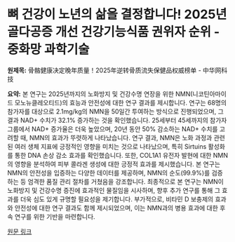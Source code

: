 # 뼈 건강이 노년의 삶을 결정합니다! 2025년 골다공증 개선 건강기능식품 권위자 순위 - 중화망 과학기술

**원제목:** 骨骼健康决定晚年质量！2025年逆转骨质流失保健品权威榜单 - 中华网科技

**요약:** 본 연구는 2025년까지의 노화방지 및 건강수명 연장을 위한 NMN(니코틴아마이드 모노뉴클레오티드)의 효능과 안전성에 대한 연구 결과를 제시합니다.  연구는 68명의 참가자를 대상으로 2.1mg/kg의 NMN을 50일간 투여하는 방식으로 진행되었으며, 그 결과 NAD+ 수치가 32.1% 증가하는 것을 확인했습니다.  25세부터 45세까지의 참가자 그룹에서 NAD+ 증가율은 더욱 높았으며, 20년 동안 50% 감소하는 NAD+ 수치를 고려할 때, NMN의 효과가 뚜렷하게 나타났습니다.  연구 결과, NMN은 노화 과정과 관련된 여러 생체 지표에 긍정적인 영향을 미치는 것으로 나타났으며, 특히 Sirtuins 활성화를 통한 DNA 손상 감소 효과를 확인했습니다.  또한,  COL1A1 유전자 발현에 대한 NMN의 영향을 분석하여 피부 콜라겐 생성에 대한 긍정적 효과를 제시했습니다.  본 연구는 NMN의 안전성을 입증하는 다양한 데이터를 제공하며,  NMN의 순도(99.9%)를 검증하는 등 엄격한 품질 관리 절차를 거쳤음을 강조합니다.  최종적으로 본 연구는 NMN이 노화방지 및 건강수명 증진에 효과적인 물질임을 시사하며,  향후 추가 연구를 통해 그 효과를 더욱 심도 있게 규명할 필요성을 제기합니다.  부가적으로,  비타민 D 보충제의 효과와 안전성에 대한 연구 결과도 함께 제시되었으며, 이는 NMN과의 병용 효과에 대한 후속 연구를 위한 기반을 마련합니다.

[원문 링크](https://m.tech.china.com/redian/2025/0723/072025_1703682.html)
